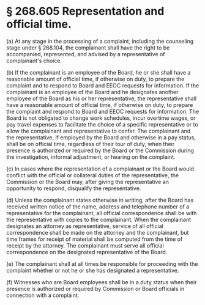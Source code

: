 # § 268.605   Representation and official time.

(a) At any stage in the processing of a complaint, including the counseling stage under § 268.104, the complainant shall have the right to be accompanied, represented, and advised by a representative of complainant's choice.


(b) If the complainant is an employee of the Board, he or she shall have a reasonable amount of official time, if otherwise on duty, to prepare the complaint and to respond to Board and EEOC requests for information. If the complainant is an employee of the Board and he designates another employee of the Board as his or her representative, the representative shall have a reasonable amount of official time, if otherwise on duty, to prepare the complaint and respond to Board and EEOC requests for information. The Board is not obligated to change work schedules, incur overtime wages, or pay travel expenses to facilitate the choice of a specific representative or to allow the complainant and representative to confer. The complainant and the representative, if employed by the Board and otherwise in a pay status, shall be on official time, regardless of their tour of duty, when their presence is authorized or required by the Board or the Commission during the investigation, informal adjustment, or hearing on the complaint.


(c) In cases where the representation of a complainant or the Board would conflict with the official or collateral duties of the representative, the Commission or the Board may, after giving the representative an opportunity to respond, disqualify the representative.


(d) Unless the complainant states otherwise in writing, after the Board has received written notice of the name, address and telephone number of a representative for the complainant, all official correspondence shall be with the representative with copies to the complainant. When the complainant designates an attorney as representative, service of all official correspondence shall be made on the attorney and the complainant, but time frames for receipt of material shall be computed from the time of receipt by the attorney. The complainant must serve all official correspondence on the designated representative of the Board.


(e) The complainant shall at all times be responsible for proceeding with the complaint whether or not he or she has designated a representative.


(f) Witnesses who are Board employees shall be in a duty status when their presence is authorized or required by Commission or Board officials in connection with a complaint.




